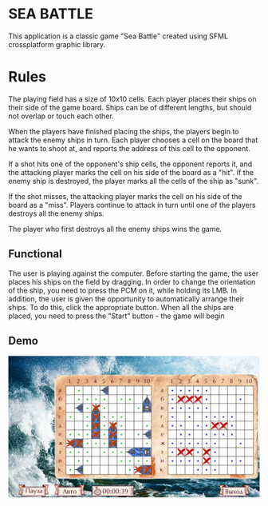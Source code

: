 # SEA BATTLE
This application is a classic game "Sea Battle" created using SFML crossplatform graphic library.

# Rules
The playing field has a size of 10x10 cells. Each player places their ships on their side of the game board. Ships can be of different lengths, but should not overlap or touch each other.

When the players have finished placing the ships, the players begin to attack the enemy ships in turn. Each player chooses a cell on the board that he wants to shoot at, and reports the address of this cell to the opponent.

If a shot hits one of the opponent's ship cells, the opponent reports it, and the attacking player marks the cell on his side of the board as a "hit". If the enemy ship is destroyed, the player marks all the cells of the ship as "sunk".

If the shot misses, the attacking player marks the cell on his side of the board as a "miss". Players continue to attack in turn until one of the players destroys all the enemy ships.

The player who first destroys all the enemy ships wins the game.

## Functional
The user is playing against the computer.
Before starting the game, the user places his ships on the field by dragging. In order to change the orientation of the ship, you need to press the PCM on it, while holding its LMB. In addition, the user is given the opportunity to automatically arrange their ships. To do this, click the appropriate button. When all the ships are placed, you need to press the "Start" button - the game will begin

## Demo
![Alt text](https://github.com/SerpentDragon/SeaBattle-SFML/blob/master/Demo/demo.png)